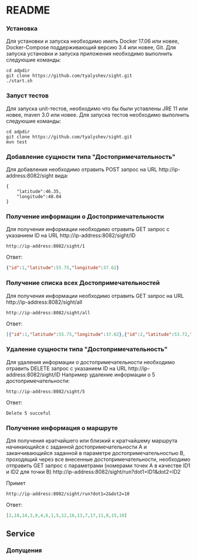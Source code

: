 # README

### Установка

Для установки и запуска необходимо иметь Docker 17.06 или новее, Docker-Compose поддерживающий версию 3.4 или новее, Git.
Для запуска установки и запуска приложения необходимо выполнить следуюшие команды:
```shell script
cd adpdir
git clone https://github.com/tyalyshev/sight.git
./start.sh
```

 
### Запуст тестов
Для запуска unit-тестов, необходимо что бы были уставлены JRE 11 или новее, maven 3.0 или новее. 
Для запуска тестов необходимо выполнить следуюшие команды:
    
``` shell script
cd adpdir
git clone https://github.com/tyalyshev/sight.git
mvn test
```


### Добавление сущности типа "Достопримечательность"
Для добавления необходимо отравить POST запрос на URL http://ip-address:8082/sight вида:
```json5
{
    "latitude":46.35,
    "longitude":48.04
}
```

### Получение информации о Достопримечательности
Для получения информации необходимо отравить GET запрос c указанием ID на URL http://ip-address:8082/sight/ID
```
http://ip-address:8082/sight/1
```
Ответ:
```json
{"id":1,"latitude":55.75,"longitude":37.62}
```
###  Получение списка всех Достопримечательностей
Для получения информации необходимо отравить GET запрос на URL http://ip-address:8082/sight/all
```
http://ip-address:8082/sight/all
```
Ответ:
```json
[{"id":1,"latitude":55.75,"longitude":37.62},{"id":2,"latitude":53.72,"longitude":91.43},{"id":3,"latitude":43.43,"longitude":39.92}]
```


### Удаление сущности типа "Достопримечательность"

Для удаления информации о  достопримечательности необходимо отравить DELETE запрос c указанием ID на URL http://ip-address:8082/sight/ID
 Например удаление информации о 5 достопримечательности:
```
http://ip-address:8082/sight/5
```
Ответ:
```
Delete 5 succeful
```
### Получение информация о маршруте

Для получения кратчайшего или близкий к кратчайшему маршрута начинающийся с заданной достопримечательности A
и заканчивающийся заданной в параметре достопримечательностью B, 
проходящий через все внесенные достопримечательности, 
необходимо отправить GET запрос с параметрами (номерами точек А в качестве ID1 и ID2 для точки B) http://ip-address:8082/sight/run?dot1=ID1&dot2=ID2

Примет

```
http://ip-address:8082/sight/run?dot1=2&dot2=10
```
Ответ:
```json
[2,18,14,3,9,4,6,1,5,12,16,13,7,17,11,8,15,10]
```
## Service


### Допущения


